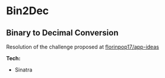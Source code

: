 # Bin2Dec

## Binary to Decimal Conversion 

Resolution of the challenge proposed at [florinpop17/app-ideas](https://github.com/florinpop17/app-ideas/blob/master/Projects/1-Beginner/Bin2Dec-App.md)

**Tech:**
- Sinatra